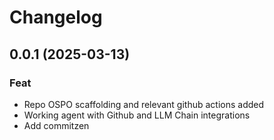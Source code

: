 # Changelog

## 0.0.1 (2025-03-13)

### Feat
- Repo OSPO scaffolding and relevant github actions added
- Working agent with Github and LLM Chain integrations
- Add commitzen
